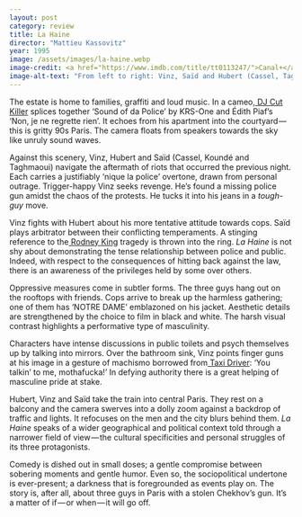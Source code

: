 ```yaml
---
layout: post
category: review
title: La Haine
director: "Mattieu Kassovitz"
year: 1995
image: /assets/images/la-haine.webp
image-credit: <a href="https://www.imdb.com/title/tt0113247/">Canal+</a>
image-alt-text: "From left to right: Vinz, Saïd and Hubert (Cassel, Taghmaoui and Koundé) are in a public bathroom in Paris. Vinz and Hubert are facing away from the camera and Saïd is using a telephone."
---
```


The estate is home to families, graffiti and loud music. In a cameo,[ DJ Cut Killer](https://www.youtube.com/watch?v=js2_hBDi2LI&ab_channel=Denuf) splices together ‘Sound of da Police’ by KRS-One and Édith Piaf’s ‘Non, je ne regrette rien’. It echoes from his apartment into the courtyard — this is gritty 90s Paris. The camera floats from speakers towards the sky like unruly sound waves.

Against this scenery, Vinz, Hubert and Saïd (Cassel, Koundé and Taghmaoui) navigate the aftermath of riots that occurred the previous night. Each carries a justifiably ‘nique la police’ overtone, drawn from personal outrage. Trigger-happy Vinz seeks revenge. He’s found a missing police gun amidst the chaos of the protests. He tucks it into his jeans in a *tough-guy* move.

Vinz fights with Hubert  about his more tentative attitude towards cops. Saïd plays arbitrator between their conflicting temperaments. A stinging reference to the[ Rodney King](https://en.wikipedia.org/wiki/Rodney_King) tragedy is thrown into the ring. *La Haine* is not shy about demonstrating the tense relationship between police and public. Indeed, with respect to the consequences of hitting back against the law, there is an awareness of the privileges held by some over others.

Oppressive measures come in subtler forms. The three guys hang out on the rooftops with friends. Cops arrive to break up the harmless gathering; one of them has ‘NOTRE DAME’ emblazoned on his jacket. Aesthetic details are strengthened by the choice to film in black and white. The harsh visual contrast highlights a performative type of masculinity.

Characters have intense discussions in public toilets and psych themselves up by talking into mirrors. Over the bathroom sink, Vinz points finger guns at his image in a gesture of machismo borrowed from[ Taxi Driver](https://www.youtube.com/watch?v=lQkpes3dgzg&ab_channel=DontHateOnJord): ‘You talkin’ to me, mothafucka!’ In defying authority there is a great helping of masculine pride at stake.

Hubert, Vinz and Saïd take the train into central Paris. They rest on a balcony and the camera swerves into a dolly zoom against a backdrop of traffic and lights. It refocuses on the men and the city blurs behind them. *La Haine* speaks of a wider geographical and political context told through a narrower field of view — the cultural specificities and personal struggles of its three protagonists.

Comedy is dished out in small doses; a gentle compromise between sobering moments and gentle humor. Even so, the sociopolitical undertone is ever-present; a darkness that is foregrounded as events play on. The story is, after all, about three guys in Paris with a stolen Chekhov’s gun. It’s a matter of if — or when — it will go off.
